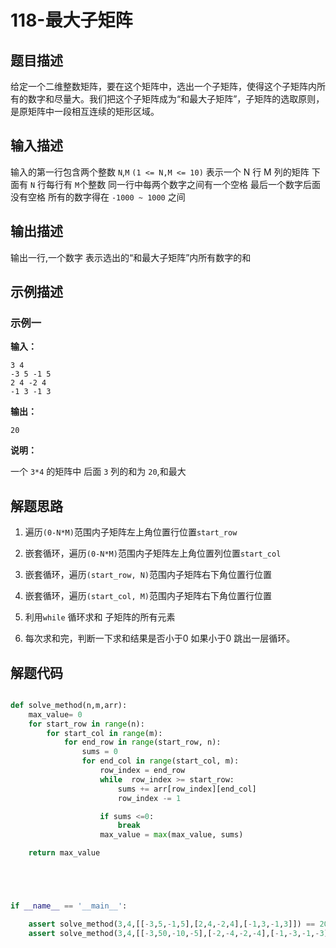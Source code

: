 #  118-最大子矩阵

## 题目描述

给定一个二维整数矩阵，要在这个矩阵中，选出一个子矩阵，使得这个子矩阵内所有的数字和尽量大。我们把这个子矩阵成为“和最大子矩阵”，子矩阵的选取原则，是原矩阵中一段相互连续的矩形区域。

## 输入描述

输入的第一行包含两个整数 `N`,`M`
`(1 <= N,M <= 10)`
表示一个 N 行 M 列的矩阵
下面有 `N` 行每行有 `M`个整数
同一行中每两个数字之间有一个空格
最后一个数字后面没有空格
所有的数字得在 `-1000 ~ 1000` 之间

## 输出描述

输出一行,一个数字
表示选出的“和最大子矩阵”内所有数字的和

## 示例描述

### 示例一

**输入：**

```text
3 4
-3 5 -1 5
2 4 -2 4
-1 3 -1 3
```

**输出：**

```text
20
```

**说明：**  

一个 `3*4` 的矩阵中
后面 `3` 列的和为 `20`,和最大

## 解题思路

1. 遍历`(0-N*M)`范围内子矩阵左上角位置行位置`start_row` 

2. 嵌套循环，遍历`(0-N*M)`范围内子矩阵左上角位置列位置`start_col`

3. 嵌套循环，遍历`(start_row, N)`范围内子矩阵右下角位置行位置

4. 嵌套循环，遍历`(start_col, M)`范围内子矩阵右下角位置行位置

5. 利用`while` 循环求和 子矩阵的所有元素

6. 每次求和完，判断一下求和结果是否小于0 如果小于0 跳出一层循环。

   

## 解题代码

```python

def solve_method(n,m,arr):
	max_value= 0
	for start_row in range(n):
		for start_col in range(m):
			for end_row in range(start_row, n):
				sums = 0
				for end_col in range(start_col, m):
					row_index = end_row
					while  row_index >= start_row:
						sums += arr[row_index][end_col]
						row_index -= 1

					if sums <=0:
						break
					max_value = max(max_value, sums)

	return max_value





if __name__ == '__main__':

	assert solve_method(3,4,[[-3,5,-1,5],[2,4,-2,4],[-1,3,-1,3]]) == 20
	assert solve_method(3,4,[[-3,50,-10,-5],[-2,-4,-2,-4],[-1,-3,-1,-3]]) == 50


```





